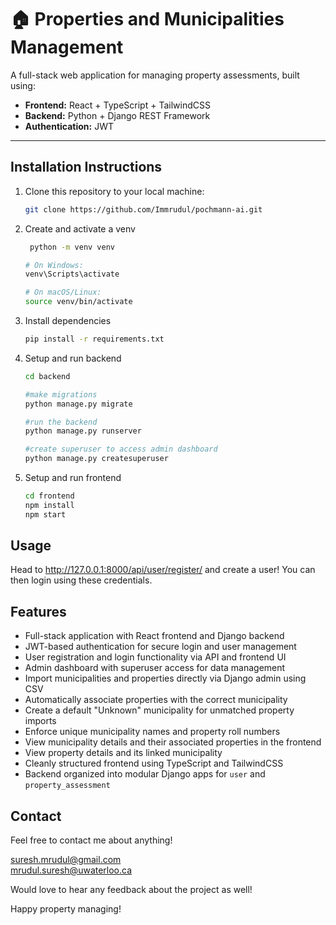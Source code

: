 # 🏠 Properties and Municipalities Management

A full-stack web application for managing property assessments, built using:

- **Frontend:** React + TypeScript + TailwindCSS  
- **Backend:** Python + Django REST Framework  
- **Authentication:** JWT

---

## Installation Instructions

1. Clone this repository to your local machine:

   ```bash
   git clone https://github.com/Immrudul/pochmann-ai.git

2. Create and activate a venv
   ```bash
    python -m venv venv
   
   # On Windows:
   venv\Scripts\activate
   
   # On macOS/Linux:
   source venv/bin/activate

3. Install dependencies

   ```bash
   pip install -r requirements.txt

4. Setup and run backend

   ```bash
   cd backend

   #make migrations
   python manage.py migrate

   #run the backend
   python manage.py runserver

   #create superuser to access admin dashboard
   python manage.py createsuperuser

5. Setup and run frontend
   ```bash
   cd frontend
   npm install
   npm start

## Usage

Head to http://127.0.0.1:8000/api/user/register/ and create a user! You can then login using these credentials.

## Features

- Full-stack application with React frontend and Django backend
- JWT-based authentication for secure login and user management
- User registration and login functionality via API and frontend UI
- Admin dashboard with superuser access for data management
- Import municipalities and properties directly via Django admin using CSV
- Automatically associate properties with the correct municipality
- Create a default "Unknown" municipality for unmatched property imports
- Enforce unique municipality names and property roll numbers
- View municipality details and their associated properties in the frontend
- View property details and its linked municipality
- Cleanly structured frontend using TypeScript and TailwindCSS
- Backend organized into modular Django apps for `user` and `property_assessment`

## Contact

Feel free to contact me about anything!

suresh.mrudul@gmail.com<br>
mrudul.suresh@uwaterloo.ca

Would love to hear any feedback about the project as well!

Happy property managing!

